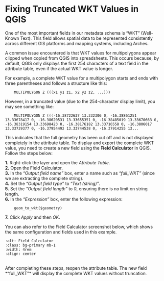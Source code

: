 # Fixing Truncated WKT Values in QGIS

One of the most important fields in our metadata schema is “WKT” (Well-Known Text). This field allows spatial data to be represented consistently across different GIS platforms and mapping systems, including Arches.

A common issue encountered is that WKT values for multipolygons appear clipped when copied from QGIS into spreadsheets. This occurs because, by default, QGIS only displays the first 254 characters of a text field in the attribute table, even if the actual WKT value is longer.

For example, a complete WKT value for a multipolygon starts and ends with three parentheses and follows a structure like this:

        MULTIPOLYGON Z (((x1 y1 z1, x2 y2 z2, ...)))

However, in a truncated value (due to the 254-character display limit), you may see something like:

        MULTIPOLYGON Z (((-16.38722637 13.332306 0, -16.38861251 13.33678417 0, -16.38620531 13.33655351 0, -16.38485019 13.33670663 0, -16.38319154 13.33698423 0, -16.38176182 13.33716558 0, -16.3806017 13.33729377 0, -16.37954492 13.33744538 0, -16.37914255 13...

This indicates that the full geometry has been cut off and is not displayed completely in the attribute table.
To display and export the complete WKT value, you need to create a new field using the **Field Calculator** in QGIS. Follow the steps below:

**1.**	Right-click the layer and open the *Attribute Table*. <br>
**2.**	Open the Field Calculator.<br>
**3.**	In the *“Output field name”* box, enter a name such as *“full_WKT”* (since we are extracting the complete string).<br>
**4.**	Set the *“Output field type”* to *“Text (string)”*.<br>
**5.**	Set the *“Output field length”* to *0*, ensuring there is no limit on string length.<br>
**6.**	In the *“Expression”* box, enter the following expression:<br>

        geom_to_wkt($geometry)

**7.**	Click *Apply* and then *OK*.<br>

You can also refer to the Field Calculator screenshot below, which shows the same configuration and fields used in this example.
 

```{image} 07.02_med.01_fixingTruncatedWKT_01.jpg
:alt: Field Calculator
:class: bg-primary mb-1
:width: 4rem
:align: center
```
<br>
After completing these steps, reopen the attribute table. The new field *“full_WKT”* will display the complete WKT values without truncation.

